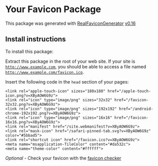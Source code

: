 # Your Favicon Package

This package was generated with [RealFaviconGenerator](https://realfavicongenerator.net/) [v0.16](https://realfavicongenerator.net/change_log#v0.16)

## Install instructions

To install this package:

Extract this package in the root of your web site. If your site is <code>http://www.example.com</code>, you should be able to access a file named <code>http://www.example.com/favicon.ico</code>.

Insert the following code in the `head` section of your pages:

    <link rel="apple-touch-icon" sizes="180x180" href="/apple-touch-icon.png?v=XByAOW6G9z">
    <link rel="icon" type="image/png" sizes="32x32" href="/favicon-32x32.png?v=XByAOW6G9z">
    <link rel="icon" type="image/png" sizes="192x192" href="/android-chrome-192x192.png?v=XByAOW6G9z">
    <link rel="icon" type="image/png" sizes="16x16" href="/favicon-16x16.png?v=XByAOW6G9z">
    <link rel="manifest" href="/site.webmanifest?v=XByAOW6G9z">
    <link rel="mask-icon" href="/safari-pinned-tab.svg?v=XByAOW6G9z" color="#5bbad5">
    <link rel="shortcut icon" href="/favicon.ico?v=XByAOW6G9z">
    <meta name="msapplication-TileColor" content="#da532c">
    <meta name="theme-color" content="#ffffff">

*Optional* - Check your favicon with the [favicon checker](https://realfavicongenerator.net/favicon_checker)